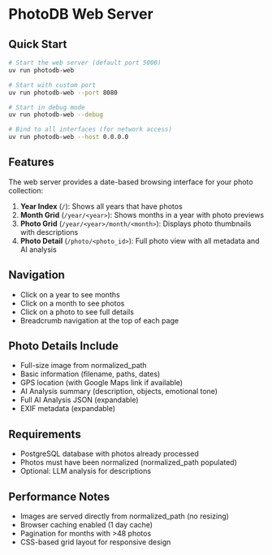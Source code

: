 # PhotoDB Web Server

## Quick Start

```bash
# Start the web server (default port 5000)
uv run photodb-web

# Start with custom port
uv run photodb-web --port 8080

# Start in debug mode
uv run photodb-web --debug

# Bind to all interfaces (for network access)
uv run photodb-web --host 0.0.0.0
```

## Features

The web server provides a date-based browsing interface for your photo collection:

1. **Year Index** (`/`): Shows all years that have photos
2. **Month Grid** (`/year/<year>`): Shows months in a year with photo previews
3. **Photo Grid** (`/year/<year>/month/<month>`): Displays photo thumbnails with descriptions
4. **Photo Detail** (`/photo/<photo_id>`): Full photo view with all metadata and AI analysis

## Navigation

- Click on a year to see months
- Click on a month to see photos
- Click on a photo to see full details
- Breadcrumb navigation at the top of each page

## Photo Details Include

- Full-size image from normalized_path
- Basic information (filename, paths, dates)
- GPS location (with Google Maps link if available)
- AI Analysis summary (description, objects, emotional tone)
- Full AI Analysis JSON (expandable)
- EXIF metadata (expandable)

## Requirements

- PostgreSQL database with photos already processed
- Photos must have been normalized (normalized_path populated)
- Optional: LLM analysis for descriptions

## Performance Notes

- Images are served directly from normalized_path (no resizing)
- Browser caching enabled (1 day cache)
- Pagination for months with >48 photos
- CSS-based grid layout for responsive design